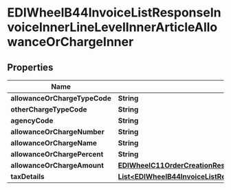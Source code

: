 

# EDIWheelB44InvoiceListResponseInvoiceInnerLineLevelInnerArticleAllowanceOrChargeInner


## Properties

| Name | Type | Description | Notes |
|------------ | ------------- | ------------- | -------------|
|**allowanceOrChargeTypeCode** | **String** |  |  [optional] |
|**otherChargeTypeCode** | **String** |  |  [optional] |
|**agencyCode** | **String** |  |  [optional] |
|**allowanceOrChargeNumber** | **String** |  |  [optional] |
|**allowanceOrChargeName** | **String** |  |  [optional] |
|**allowanceOrChargePercent** | **String** |  |  [optional] |
|**allowanceOrChargeAmount** | [**EDIWheelC11OrderCreationResponseChargeChargeAmount**](EDIWheelC11OrderCreationResponseChargeChargeAmount.md) |  |  |
|**taxDetails** | [**List&lt;EDIWheelB44InvoiceListResponseInvoiceInnerLineLevelInnerArticleAllowanceOrChargeInnerTaxDetailsInner&gt;**](EDIWheelB44InvoiceListResponseInvoiceInnerLineLevelInnerArticleAllowanceOrChargeInnerTaxDetailsInner.md) |  |  [optional] |



